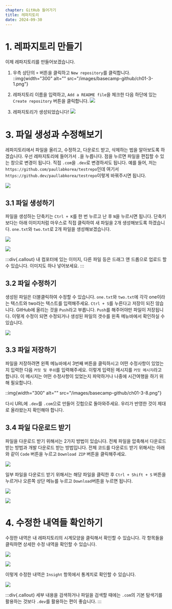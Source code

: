```yaml
---
chapter: GitHub 들어가기
title: 레파지토리
date: 2024-09-30
---
```


# 1. 레파지토리 만들기

이제 레파지토리를 만들어보겠습니다. 

1. 우측 상단의 `+` 버튼을 클릭하고 `New repository`를 클릭합니다.
   ::img{width="300" alt="" src="/images/basecamp-github/ch01-3-1.png"}

2. 레파지토리 이름을 입력하고, `Add a README file`을 체크한 다음 하단에 있는 `Create repository` 버튼을 클릭합니다.
   ![](/images/basecamp-github/ch01-3-2.png)

3. 레파지토리가 생성되었습니다!
   ![](/images/basecamp-github/ch01-3-3.png)

# 3. 파일 생성과 수정해보기

레파지토리에서 파일을 올리고, 수정하고, 다운로드 받고, 삭제하는 법을 알아보도록 하겠습니다. 우선 레파지토리에 들어가서 `.`을 누릅니다. 점을 누르면 파일을 편집할 수 있는 창으로 변경이 됩니다. 직접 `.com`을 `.dev`로 변경하셔도 됩니다. 예를 들어, 저는 `https://github.com/paullabkorea/testrepo`인데 여기서 `https://github.dev/paullabkorea/testrepo`이렇게 바꿔주시면 됩니다.

![](/images/basecamp-github/ch01-3-6.png)

## 3.1 파일 생성하기

파일을 생성하는 단축키는 `Ctrl + K`를 한 번 누르고 난 후 `N`을 누르시면 됩니다. 단축키보다는 아래 이미지처럼 마우스로 직접 클릭하여 새 파일을 2개 생성해보도록 하겠습니다. `one.txt`와 `two.txt`로 2개 파일을 생성해보겠습니다.

![](/images/basecamp-github/ch01-3-4.png)

![](/images/basecamp-github/ch01-3-5.png)

:::div{.callout}
내 컴포터에 있는 이미지, 다른 파일 등은 드래그 앤 드롭으로 업로드 할 수 있습니다. 이미지도 하나 넣어보세요.
:::

## 3.2 파일 수정하기

생성된 파일은 더블클릭하여 수정할 수 있습니다. `one.txt`와 `two.txt`에 각각 one이라는 텍스트와 two라는 텍스트를 입력해주세요. `Ctrl + S`를 누른다고 저장이 되진 않습니다. GitHub에 올리는 것을 `Push`라고 부릅니다. `Push`를 해주어야만 파일이 저장됩니다. 이렇게 수정이 되면 수정되거나 생성된 파일의 갯수를 왼족 메뉴바에서 확인하실 수 있습니다.

![](/images/basecamp-github/ch01-3-7.png)

## 3.3 파일 저장하기

파일을 저장하려면 왼쪽 메뉴바에서 3번째 버튼을 클릭하시고 어떤 수정사항이 있었는지 입력한 다음 `커밋 및 푸쉬`를 입력해주세요. 이렇게 입력된 메시지를 `커밋 메시지`라고 합니다. 이 메시지는 어떤 수정사항이 있었는지 파악하거나 나중에 시간여행을 하기 위해 필요합니다.

::img{width="300" alt="" src="/images/basecamp-github/ch01-3-8.png"}

다시 URL에 `.dev`를 `.com`으로 만들어 깃헙으로 돌아와주세요. 우리가 반영한 것이 제대로 올라왔는지 확인해야 합니다.

## 3.4 파일 다운로드 받기

파일을 다운로드 받기 위해서는 2가지 방법이 있습니다. 전체 파일을 압축해서 다운로드 받는 방법과 개발 다운로드 받는 방법입니다. 전체 코드를 다운로드 받기 위해서는 아래와 같이 `Code` 버튼을 누르고 `Download ZIP` 버튼을 클릭해주세요.

![](/images/basecamp-github/ch01-3-11.png)

일부 파일을 다운로드 받기 위해서는 해당 파일을 클릭한 후 `Ctrl + Shift + S` 버튼을 누르거나 오른쪽 상단 메뉴를 누르고 `Download`버튼을 누르면 됩니다.

![](/images/basecamp-github/ch01-3-9.png)

![](/images/basecamp-github/ch01-3-10.png)

# 4. 수정한 내역들 확인하기

수정한 내역은 내 레파지토리의 시계모양을 클릭해서 확인할 수 있습니다. 각 항목들을 클릭하면 상세한 수정 내역을 확인할 수 있습니다.

![](/images/basecamp-github/ch01-3-12.png)

![](/images/basecamp-github/ch01-3-13.png)

이렇게 수정한 내역은 `Insight` 항목에서 통계치로 확인할 수 있습니다.

![](/images/basecamp-github/ch01-3-14.png)

:::div{.callout}
세부 내용을 검색하거나 파일을 검색할 때에는 `.com`의 기본 탐색기를 활용하는 것보다 `.dev`를 활용하는 편이 좋습니다. 
:::
